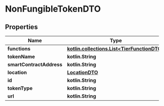 
# NonFungibleTokenDTO

## Properties
Name | Type | Description | Notes
------------ | ------------- | ------------- | -------------
**functions** | [**kotlin.collections.List&lt;TierFunctionDTO&gt;**](TierFunctionDTO.md) |  |  [optional]
**tokenName** | **kotlin.String** |  |  [optional]
**smartContractAddress** | **kotlin.String** |  |  [optional]
**location** | [**LocationDTO**](LocationDTO.md) |  |  [optional]
**id** | **kotlin.String** |  |  [optional]
**tokenType** | **kotlin.String** |  |  [optional]
**url** | **kotlin.String** |  |  [optional]



